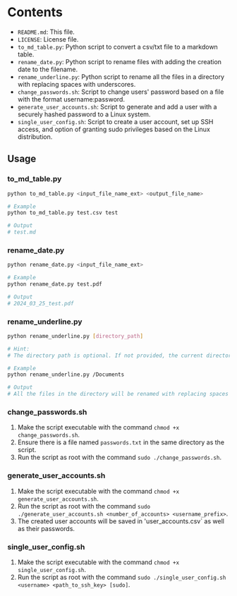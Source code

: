 # Contents

- `README.md`: This file.
- `LICENSE`: License file.
- `to_md_table.py`: Python script to convert a csv/txt file to a markdown table.
- `rename_date.py`: Python script to rename files with adding the creation date to the filename.
- `rename_underline.py`: Python script to rename all the files in a directory with replacing spaces with underscores.
- `change_passwords.sh`: Script to change users' password based on a file with the format username:password.
- `generate_user_accounts.sh`: Script to generate and add a user with a securely hashed password to a Linux system.
- `single_user_config.sh`: Script to create a user account, set up SSH access, and option of granting sudo privileges based on the Linux distribution.


## Usage

### to_md_table.py

```bash
python to_md_table.py <input_file_name_ext> <output_file_name>

# Example
python to_md_table.py test.csv test

# Output
# test.md
```

### rename_date.py

```bash
python rename_date.py <input_file_name_ext>

# Example
python rename_date.py test.pdf

# Output
# 2024_03_25_test.pdf
```

### rename_underline.py

```bash
python rename_underline.py [directory_path]

# Hint:
# The directory path is optional. If not provided, the current directory will be considered.

# Example
python rename_underline.py /Documents

# Output
# All the files in the directory will be renamed with replacing spaces with underscores.
```

### change_passwords.sh

1. Make the script executable with the command `chmod +x change_passwords.sh`.
2. Ensure there is a file named `passwords.txt` in the same directory as the script.
3. Run the script as root with the command `sudo ./change_passwords.sh`.


### generate_user_accounts.sh

1. Make the script executable with the command `chmod +x generate_user_accounts.sh`.
2. Run the script as root with the command `sudo ./generate_user_accounts.sh <number_of_accounts> <username_prefix>`.
3. The created user accounts will be saved in 'user_accounts.csv` as well as their passwords.


### single_user_config.sh

1. Make the script executable with the command `chmod +x single_user_config.sh`.
2. Run the script as root with the command `sudo ./single_user_config.sh <username> <path_to_ssh_key> [sudo]`.
